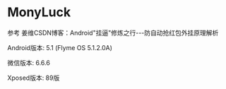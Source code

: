 # MonyLuck

参考 姜维CSDN博客：Android"挂逼"修炼之行---防自动抢红包外挂原理解析

Android版本: 5.1 (Flyme OS 5.1.2.0A)

微信版本: 6.6.6

Xposed版本: 89版
